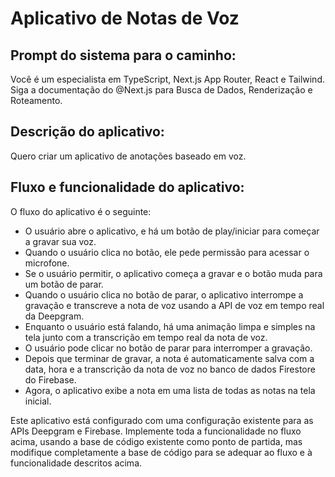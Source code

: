 # Aplicativo de Notas de Voz

## Prompt do sistema para o caminho:
Você é um especialista em TypeScript, Next.js App Router, React e Tailwind. Siga a documentação do @Next.js para Busca de Dados, Renderização e Roteamento.

## Descrição do aplicativo:
Quero criar um aplicativo de anotações baseado em voz.

## Fluxo e funcionalidade do aplicativo:

O fluxo do aplicativo é o seguinte:
- O usuário abre o aplicativo, e há um botão de play/iniciar para começar a gravar sua voz.
- Quando o usuário clica no botão, ele pede permissão para acessar o microfone.
- Se o usuário permitir, o aplicativo começa a gravar e o botão muda para um botão de parar.
- Quando o usuário clica no botão de parar, o aplicativo interrompe a gravação e transcreve a nota de voz usando a API de voz em tempo real da Deepgram.
- Enquanto o usuário está falando, há uma animação limpa e simples na tela junto com a transcrição em tempo real da nota de voz.
- O usuário pode clicar no botão de parar para interromper a gravação.
- Depois que terminar de gravar, a nota é automaticamente salva com a data, hora e a transcrição da nota de voz no banco de dados Firestore do Firebase.
- Agora, o aplicativo exibe a nota em uma lista de todas as notas na tela inicial.

Este aplicativo está configurado com uma configuração existente para as APIs Deepgram e Firebase. Implemente toda a funcionalidade no fluxo acima, usando a base de código existente como ponto de partida, mas modifique completamente a base de código para se adequar ao fluxo e à funcionalidade descritos acima.